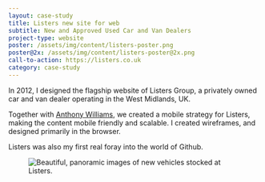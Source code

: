 ```yaml
---
layout: case-study
title: Listers new site for web
subtitle: New and Approved Used Car and Van Dealers
project-type: website
poster: /assets/img/content/listers-poster.png
poster@2x: /assets/img/content/listers-poster@2x.png
call-to-action: https://listers.co.uk
category: case-study
---
```

<div class="text-col t--center">
  <p class="lede">In 2012, I designed the flagship website of Listers Group, a privately owned car and van dealer operating in the West Midlands, UK.</p>
  <p>Together with <a href="http://twitter.com/abitgone">Anthony Williams</a>, we created a mobile strategy for Listers, making the content mobile friendly and scalable. I created wireframes, and designed primarily in the browser.</p>
  <p>Listers was also my first real foray into the world of Github.</p>
</div>
<figure class="gallery">
  <img src="/assets/img/content/macbook-lister-homepage.png" srcset="/assets/img/content/macbook-lister-homepage.png 1x,/assets/img/content/macbook-lister-homepage@2x.png 2x" alt="Beautiful, panoramic images of new vehicles stocked at Listers.">
</figure>
